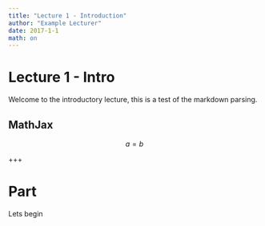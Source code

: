 ```yaml
---
title: "Lecture 1 - Introduction"
author: "Example Lecturer"
date: 2017-1-1
math: on
---
```


# Lecture 1 - Intro

Welcome to the introductory lecture, this is a test of the markdown parsing.

## MathJax

$$ a = b $$

+++

# Part

Lets begin